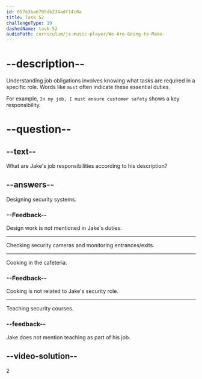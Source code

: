 ```yaml
---
id: 657e3ba6795db234adf14c0a
title: Task 52
challengeType: 19
dashedName: task-52
audioPath: curriculum/js-music-player/We-Are-Going-to-Make-
---
```


<!-- (audio) Jake: No, not that much. In the morning, I must check the security cameras and be sure they are working properly. I have to monitor the entrances and exits at all times. -->

# --description--

Understanding job obligations involves knowing what tasks are required in a specific role. Words like `must` often indicate these essential duties.

For example, `In my job, I must ensure customer safety` shows a key responsibility.

# --question--

## --text--

What are Jake's job responsibilities according to his description?

## --answers--

Designing security systems.

### --Feedback--

Design work is not mentioned in Jake's duties.

---

Checking security cameras and monitoring entrances/exits.

---

Cooking in the cafeteria.

### --Feedback--

Cooking is not related to Jake's security role.

---

Teaching security courses.

### --feedback--

Jake does not mention teaching as part of his job.

## --video-solution--

2
